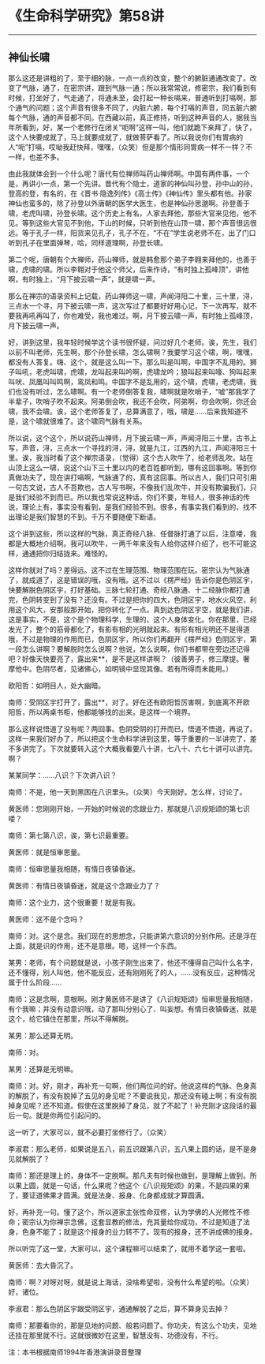 # 《生命科学研究》第58讲

------

## 神仙长啸

那么这还是讲粗的了，至于细的脉，一点一点的改变，整个的腑脏通通改变了。改变了气脉，通了，在密宗讲，跟到气脉一通；所以我常常说，修密宗，我们看到有时候，打坐好了，气走通了，将通未至，会打起一种长嗝来，普通听到打嗝啊，那个通气的问题；这个声音有很多不同了，内脏六腑，每个打嗝的声音，同五脏六腑每个气脉，通的声音都不同。在西藏以前，真正修持，听到这种声音的人，据我当年所看到，好，某一个老修行在闭关“呃啊”这样一叫，他们就跪下来拜了，快了，这个人快要成就了，马上就要成就了，就做菩萨看了。所以我说你们有胃病的人“呃”打嗝，哎呦我赶快拜，嘿嘿，（众笑）但是那个情形同胃病一样不一样？不一样，也差不多。

由此我就体会到一个什么呢？唐代有位禅师叫药山禅师啊。中国有两件事，一个是，再讲小一点，第一个先讲。晋代有个隐士，道家的神仙叫孙登，孙中山的孙，登高的登，有名的，在《晋书·隐逸列传》《高士传》《神仙传》里头都有他。孙家神仙也蛮多的，除了孙登以外唐朝的医学大医生，也是神仙孙思邈啊。孙登善于啸，老虎叫啸，孙登长啸。这个历史上有名，人家去拜他，那些大官来见他，他不见。等到这些大官见不到他，下山的时候，只听到他在山顶一啸，那个声音很远很远。等于孔子一样，阳货来见孔子，孔子不在，“不在”学生说老师不在，出了门口听到孔子在里面弹琴，哈，同样道理啊，孙登长啸。

第二个呢，唐朝有个大禅师，药山禅师，就是韩愈那个弟子李翱来拜他的，也善于啸，虎啸的啸。所以李翱对于他这个师父，后来作诗，“有时独上孤峰顶”，讲他啊，有时独上，“月下披云啸一声”，就是啸一声。

那么在禅宗的语录资料上记载，药山禅师这一啸，声闻浔阳二十里，三十里，浔，三点水一个寻，月下披云啸一声，这次写过了都要好好用心记，下一次再写，就不要我再吼再叫了，你也难受，我也难过。啊，月下披云啸一声，有时独上孤峰顶，月下披云啸一声。

好，讲到这里，我年轻时候学这个读书很怀疑，问过好几个老师。诶，先生，我们以前不叫老师，先生啊，那个孙登长啸，怎么啸啊？我要学习这个啸，啊，嘿嘿，都没有人答复。嗨、这个，就是这么叫一下。那么叫是叫啊，中国字不乱用的。狮子叫吼，老虎叫啸，虎啸，龙叫起来叫吟啊，虎啸龙吟；狼叫起来叫嚎、狗叫起来叫吠、凤凰叫叫鸣啊，鸾凤和鸣。中国字不是乱用的，这个啸，虎啸，老虎啸，我们也没有听过，怎么啸啊。有一个老师倒答复我，啸啊就是吹哨子，“嘘”那我学了半辈子，吹哨子吹不起来。阿弟倒会吹，我还不会吹，阿弟啊，你会吹啊，你还会啸，我不会啸。诶，这个老师答复了，总算满意了，哦，啸是……后来我知道不是，这个啸就很难了。这个啸同气脉有关系。

所以说，这个这个，所以说药山禅师，月下披云啸一声，声闻浔阳三十里，古书上写，声音，浔，三点水一个寻找的浔，浔，就是九江，江西的九江，声闻浔阳三十里。诶，我当时看了这个禅宗语录，（觉得）这个古人吹牛了，给老师乱吹。站在山顶上这么一啸，说这个山下三十里以内的老百姓都听到，哪有这回事啊。等到你真做功夫了，现在讲打嗝啊，气脉通了的，真有这回事。所以古人，我们只可引用一句古文说，古人不吾欺也，古人写书啊，不像我们乱吹牛，并没有欺骗我们，只是我们经验不到而已。所以我也常说这种话，你们不要，年轻人，很多神话的传说，理论上有，事实没有看到，是我们经验不到。很多，有事实我们看到的，找不出理论是我们智慧的不到。千万不要随便下断语。

这个讲到这些，所以这样的气脉，真正奇经八脉、任督脉打通了以后，注意喽，我都是大概地介绍啊。我可以吹牛，一两千年来没有人给你这样介绍了，也不可能这样，通通把你归结拢来。难怪的。

这样你就对了吗？差得远。这不过在生理范围、物理范围在玩。密宗认为气脉通了，就成道了，这是错误的哦，没有哦。这不过以《楞严经》告诉你是色阴区宇，快要解脱色阴区宇，打好基础。三脉七轮打通、奇经八脉通、十二经脉你都打通完，色阴转变到了没有？还没有。不过是把你的四大，色阴区宇，地水火风空，利用这个风大，安那般那开始，把你转化了一点。真到达色阴区宇空，就是我们讲，这是事实，不是，这个是个物理科学，生理的，这个人身体变化。你在那里，已经发光了，整个的筋骨都化了，有影有相的光明就起来。有形有相光明还不是得道哦，不过是物理的作用而已，色阴区宇，所以你们再翻开《楞严经》色阴区宇，第一段怎么讲啊？要解脱时怎么说啊？他说，怎么说啊，你们书都带在旁边还记得吧？好像天快要亮了，露出来**，是不是这样讲啊？（彼善男子，修三摩提。奢摩他中。色阴尽者，见诸佛心，如明镜中显现其像。若有所得而未能用。）

欧阳哲：如明目人，处大幽暗。

南师：受阴区宇打开了，露出**，对了。好在还有欧阳哲厉害啊，到底离不开欧阳哲，所以两桌书柜，他都能够找的出来。是这样一个境界。

那么这样说悟道了没有呢？两回事。色阴受阴的打开而已，悟道不悟道，再说了。这样一来我们好办了，所以把这个生命科学讲到这里，等于重要的一半讲完了，差不多讲完了。下次就要转入这个大概我看要八十讲，七八十、六七十讲可以讲完。啊？

某某同学：……八识？下次讲八识？

南师：不是，他一天到黑困在八识里头。（众笑）今天刚好。怎么样，讨论了。

黄医师：您刚刚开始，一开始的时候说的念跟业力，那就是八识规矩颂的第七识喽？

南师：第七第八识，诶，第七识最重要。

黄医师：就是恒审思量。

南师：恒审思量我相随，有情日夜镇昏迷。

黄医师：有情日夜镇昏迷，就是这个念跟业力了？

南师：这个业力，这个很重要！就是有我。

黄医师：这不是个念吗？

南师：对。这个是念。我们现在的思想念，只能讲第六意识的分别作用。还是浮在上面，就是识的作用，还不是意根。嗯，这样一个东西。

某男：老师，有个问题就是说，小孩子刚生出来了，他还不懂得自己叫什么名字，还不懂得，别人叫他，他不能反应，还有刚刚死了的人，……没有反应，这种情况属于什么阶段……

南师：这是念啊，意根啊。刚才黄医师不是讲了《八识规矩颂》恒审思量我相随，有个我嘛；并没有动意识哦，动了那叫分别心了、叫妄想。有情日夜镇昏迷，就是这个，给它镇住在那里，所以不得解脱。

某男：那么还算无明。

南师：对。

某男：还算是无明嘛。

南师：对。好，刚才，再补充一句啊，他们两位问的好。他说这样的气脉、色身真的解脱了，有没有脱掉了五见的身见呢？不要说我见，那还没有碰上啊；有没有脱掉身见呢？还不知道。假使在这里脱掉了身见，就了不起了！补充刚才这段话的最后一句。就是你两位引起问的。

这一听了，大家可以，就不必要打坐修行了。（众笑）

李淑君：那么老师，如果说是五八，前五识跟第八识，五八果上圆的话，是不是身见就解脱了？

南师：那还是理上的，身体不一定脱啊。那凡夫有时候也做到，是理解上做到。所以果上圆，就是一句话，什么果呢？他这个《八识规矩颂》的果，不是四果的果了，要证道佛果才圆满。就是法身、报身、化身都成就才算圆满。

好，再补充一句。懂了这个，所以道家主张性命双修，认为学佛的人光修性不修命；密宗认为你禅宗念佛，这套显教的修法，充其量给你成功，不过是知道了法身，色身不能了；就是这个报身的业力转不了。现有的报身，还不讲成佛的报身。

所以听完了这一堂，大家可以，这个课程嘛可以结束了，就用不着学这一套啦。

黄医师：去大昏沉了。

南师：啊？对呀对呀，就是说上海话，没啥希望啦，没有什么希望的啦。（众笑）好，诸位。

李淑君：那么色阴区宇跟受阴区宇，通通解脱了之后，算不算身见去掉？

南师：那要看你的，那是见地的问题、般若问题了。你功夫，有这么个功夫，见地还挂在那里就不行。这就很微妙在这里，智慧没有、功德没有，不行。

注：本书根据南师1994年香港演讲录音整理

